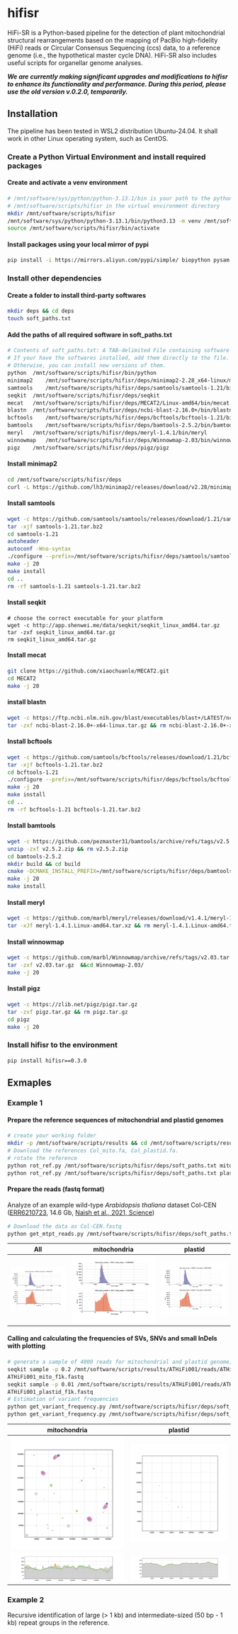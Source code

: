 # hifisr

HiFi-SR is a Python-based pipeline for the detection of plant mitochondrial structural rearrangements based on the mapping of PacBio high-fidelity (HiFi) reads or Circular Consensus Sequencing (ccs) data, to a reference genome (i.e., the hypothetical master cycle DNA). HiFi-SR also includes useful scripts for organellar genome analyses.

***We are currently making significant upgrades and modifications to hifisr to enhance its functionality and performance. During this period, please use the old version v.0.2.0, temporarily.***

## Installation

The pipeline has been tested in WSL2 distribution Ubuntu-24.04. It shall work in other Linux operating system, such as CentOS.

### Create a Python Virtual Environment and install required packages

#### Create and activate a venv environment

```bash
# /mnt/software/sys/python/python-3.13.1/bin is your path to the python executable
# /mnt/software/scripts/hifisr in the virtual environment directory
mkdir /mnt/software/scripts/hifisr
/mnt/software/sys/python/python-3.13.1/bin/python3.13 -m venv /mnt/software/scripts/hifisr
source /mnt/software/scripts/hifisr/bin/activate
```

#### Install packages using your local mirror of pypi

```bash
pip install -i https://mirrors.aliyun.com/pypi/simple/ biopython pysam pandas numpy openpyxl matplotlib
```

### Install other dependencies

#### Create a folder to install third-party softwares

```bash
mkdir deps && cd deps
touch soft_paths.txt
```

#### Add the paths of all required software in soft_paths.txt

```bash
# Contents of soft_paths.txt: A TAB-delimited File containing software names, and the path to the executable.
# If your have the softwares installed, add them directly to the file.
# Otherwise, you can install new versions of them.
python	/mnt/software/scripts/hifisr/bin/python
minimap2	/mnt/software/scripts/hifisr/deps/minimap2-2.28_x64-linux/minimap2
samtools	/mnt/software/scripts/hifisr/deps/samtools/samtools-1.21/bin/samtools
seqkit	/mnt/software/scripts/hifisr/deps/seqkit
mecat	/mnt/software/scripts/hifisr/deps/MECAT2/Linux-amd64/bin/mecat.pl
blastn	/mnt/software/scripts/hifisr/deps/ncbi-blast-2.16.0+/bin/blastn
bcftools	/mnt/software/scripts/hifisr/deps/bcftools/bcftools-1.21/bin/bcftools
bamtools	/mnt/software/scripts/hifisr/deps/bamtools-2.5.2/bin/bamtools
meryl	/mnt/software/scripts/hifisr/deps/meryl-1.4.1/bin/meryl
winnowmap	/mnt/software/scripts/hifisr/deps/Winnowmap-2.03/bin/winnowmap
pigz	/mnt/software/scripts/hifisr/deps/pigz/pigz
```

#### Install minimap2

```bash
cd /mnt/software/scripts/hifisr/deps
curl -L https://github.com/lh3/minimap2/releases/download/v2.28/minimap2-2.28_x64-linux.tar.bz2 | tar -jxvf -
```

#### Install samtools

```bash
wget -c https://github.com/samtools/samtools/releases/download/1.21/samtools-1.21.tar.bz2
tar -xjf samtools-1.21.tar.bz2
cd samtools-1.21
autoheader
autoconf -Wno-syntax
./configure --prefix=/mnt/software/scripts/hifisr/deps/samtools/samtools-1.21
make -j 20
make install
cd ..
rm -rf samtools-1.21 samtools-1.21.tar.bz2
```

#### Install seqkit

```
# choose the correct executable for your platform
wget -c http://app.shenwei.me/data/seqkit/seqkit_linux_amd64.tar.gz
tar -zxf seqkit_linux_amd64.tar.gz
rm seqkit_linux_amd64.tar.gz
```

#### Install mecat

```bash
git clone https://github.com/xiaochuanle/MECAT2.git
cd MECAT2
make -j 20
```

#### install blastn

```bash
wget -c https://ftp.ncbi.nlm.nih.gov/blast/executables/blast+/LATEST/ncbi-blast-2.16.0+-x64-linux.tar.gz
tar -zxf ncbi-blast-2.16.0+-x64-linux.tar.gz && rm ncbi-blast-2.16.0+-x64-linux.tar.gz
```

#### Install bcftools

```bash
wget -c https://github.com/samtools/bcftools/releases/download/1.21/bcftools-1.21.tar.bz2
tar -xjf bcftools-1.21.tar.bz2
cd bcftools-1.21
./configure --prefix=/mnt/software/scripts/hifisr/deps/bcftools/bcftools-1.21
make -j 20
make install
cd ..
rm -rf bcftools-1.21 bcftools-1.21.tar.bz2
```

#### Install bamtools

```bash
wget -c https://github.com/pezmaster31/bamtools/archive/refs/tags/v2.5.2.zip
unzip -zxf v2.5.2.zip && rm v2.5.2.zip 
cd bamtools-2.5.2
mkdir build && cd build
cmake -DCMAKE_INSTALL_PREFIX=/mnt/software/scripts/hifisr/deps/bamtools-2.5.2 ..
make -j 20
make install
```

#### Install meryl

```bash
wget -c https://github.com/marbl/meryl/releases/download/v1.4.1/meryl-1.4.1.Linux-amd64.tar.xz
tar -xJf meryl-1.4.1.Linux-amd64.tar.xz && rm meryl-1.4.1.Linux-amd64.tar.xz
```

#### Install winnowmap

```bash
wget -c https://github.com/marbl/Winnowmap/archive/refs/tags/v2.03.tar.gz
tar -zxf v2.03.tar.gz  &&cd Winnowmap-2.03/
make -j 20
```

#### Install pigz

```bash
wget -c https://zlib.net/pigz/pigz.tar.gz
tar -zxf pigz.tar.gz && rm pigz.tar.gz
cd pigz
make -j 20
```

### Install hifisr to the environment

```bash
pip install hifisr==0.3.0
```

## Exmaples

### Example 1

#### Prepare the reference sequences of mitochondrial and plastid genomes

```bash
# create your working folder
mkdir -p /mnt/software/scripts/results && cd /mnt/software/scripts/results
# Download the references Col_mito.fa, Col_plastid.fa.
# rotate the reference
python rot_ref.py /mnt/software/scripts/hifisr/deps/soft_paths.txt mito Col_mito.fa
python rot_ref.py /mnt/software/scripts/hifisr/deps/soft_paths.txt plastid Col_plastid.fa
```

#### Prepare the reads (fastq format)

Analyze of an example wild-type *Arabidopsis thaliana* dataset Col-CEN ([ERR6210723](https://www.ncbi.nlm.nih.gov/sra/ERR6210723), 14.6 Gb, [Naish et al., 2021, Science](https://www.science.org/doi/10.1126/science.abi7489))

```bash
# Download the data as Col-CEN.fastq
python get_mtpt_reads.py /mnt/software/scripts/hifisr/deps/soft_paths.txt /mnt/software/scripts/results/mito_rotated_293434.fasta /mnt/software/scripts/results/plastid_rotated_61049.fasta /mnt/software/scripts/results/Col-CEN.fastq ATHiFi001 32
```

| All                                                       | mitochondria                                                        | plastid                                                           |
| --------------------------------------------------------- | ------------------------------------------------------------------- | ----------------------------------------------------------------- |
| ![All](examples/example_1/all_length_qual_distribution.jpg) | ![mitochondria](examples/example_1/mito_length_qual_distribution.jpg) | ![plastid](examples/example_1/plastid_length_qual_distribution.jpg) |

#### Calling and calculating the frequencies of SVs, SNVs and small InDels with plotting

```bash
# generate a sample of 4000 reads for mitochondrial and plastid genome, respectively
seqkit sample -p 0.2 /mnt/software/scripts/results/ATHiFi001/reads/ATHiFi001_mito_f1k.fastq >  /mnt/software/scripts/results/ATHiFi001/reads/sample_
ATHiFi001_mito_f1k.fastq
seqkit sample -p 0.01 /mnt/software/scripts/results/ATHiFi001/reads/ATHiFi001_plastid_f1k.fastq >  /mnt/software/scripts/results/ATHiFi001/reads/sample_
ATHiFi001_plastid_f1k.fastq
# Estimation of variant frequencies
python get_variant_frequency.py /mnt/software/scripts/hifisr/deps/soft_paths.txt ATHiFi001 mito run_1 /mnt/software/scripts/results/mito_rotated_293434.fasta /mnt/software/scripts/results/ATHiFi001/reads/sample_ATHiFi001_mito_f1k.fastq 32
python get_variant_frequency.py /mnt/software/scripts/hifisr/deps/soft_paths.txt ATHiFi001 plastid run_1 /mnt/software/scripts/results/plastid_rotated_61049.fasta /mnt/software/scripts/results/ATHiFi001/reads/sample_ATHiFi001_plastid_f1k.fastq 32
```

| mitochondria                                                           | plastid                                                                   |
| ---------------------------------------------------------------------- | ------------------------------------------------------------------------- |
| ![One-rearrangements](examples/example_1/mito_bubble_type_2_rep_raw.jpg) | ![One-rearrangements](examples/example_1/plastid_bubble_type_2_rep_raw.jpg) |
| ![Coverage](examples/example_1/mito_coverage_plot.jpg)                   | ![Coverage](examples/example_1/plastid_coverage_plot.jpg)                   |

### Example 2

Recursive identification of large (> 1 kb) and intermediate-sized (50 bp - 1 kb) repeat groups in the reference.
